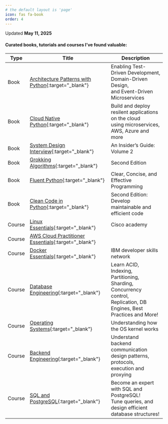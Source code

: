 ```yaml
---
# the default layout is 'page'
icon: fas fa-book
order: 4
---
```

<span class="post-meta text-muted">Updated **May 11, 2025**</span> 

#### Curated books, tutorials and courses I’ve found valuable:



| Type   | Title                                                                                                                                 | Description                                                                                                              |
| ------ | ------------------------------------------------------------------------------------------------------------------------------------- | ------------------------------------------------------------------------------------------------------------------------ |
| Book   | [Architecture Patterns with Python](https://www.oreilly.com/library/view/architecture-patterns-with/9781492052197/){:target="_blank"} | Enabling Test-Driven Development, Domain-Driven Design,  <br>and Event-Driven Microservices                              |
| Book   | [Cloud Native Python](https://www.packtpub.com/en-TH/product/cloud-native-python-9781787129313){:target="_blank"}                     | Build and deploy resilent applications on the cloud <br>using microservices, AWS, Azure and more                         |
| Book   | [System Design Interview](https://www.amazon.com/System-Design-Interview-Insiders-Guide/dp/1736049119){:target="_blank"}              | An Insider’s Guide: Volume 2                                                                                             |
| Book   | [Grokking Algorithms](https://www.amazon.com/Grokking-Algorithms-Second-Aditya-Bhargava/dp/1633438538){:target="_blank"}              | Second Edition                                                                                                           |
| Book   | [Fluent Python](https://www.oreilly.com/library/view/fluent-python-2nd/9781492056348/){:target="_blank"}                              | Clear, Concise, and Effective Programming                                                                                |
| Book   | [Clean Code in Python](https://www.oreilly.com/library/view/clean-code-in/9781800560215/){:target="_blank"}                           | Second Edition: Develop maintainable and efficient code                                                                  |
| Course | [Linux Essentials](https://www.netacad.com/courses/linux-essentials?courseLang=en-US){:target="_blank"}                               | Cisco academy                                                                                                            |
| Course | [AWS Cloud Practitioner Essentials](https://www.coursera.org/learn/aws-cloud-practitioner-essentials){:target="_blank"}               |                                                                                                                          |
| Course | [Docker Essentials](https://cognitiveclass.ai/courses/docker-essentials/){:target="_blank"}                                           | IBM developer skills network                                                                                             |
| Course | [Database Engineering](https://www.udemy.com/course/database-engines-crash-course/){:target="_blank"}                                 | Learn ACID, Indexing, Partitioning, Sharding, Concurrency control, <br>Replication, DB Engines, Best Practices and More! |
| Course | [Operating Systems](https://www.udemy.com/course/fundamentals-of-operating-systems/){:target="_blank"}                                | Understanding how the OS kernel works                                                                                    |
| Course | [Backend Engineering](https://www.udemy.com/course/fundamentals-of-backend-communications-and-protocols){:target="_blank"}            | Understand backend communication design patterns, protocols, <br>execution and proxying                                  |
| Course | [SQL and PostgreSQL](https://www.udemy.com/course/sql-and-postgresql/){:target="_blank"}                                              | Become an expert with SQL and PostgreSQL! <br>Tune queries, and design efficient database structures!                    |


